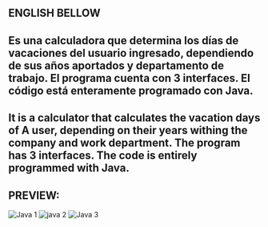 ENGLISH BELLOW
------------------------------------------------------------------------------
Es una calculadora que determina los días de vacaciones del usuario 
ingresado, dependiendo de sus años aportados y departamento de trabajo. 
El programa cuenta con 3 interfaces. El código está enteramente
programado con Java. 
------------------------------------------------------------------------------
It is a calculator that calculates the vacation days of A user, depending on
their years withing the company and work department. The program has 3 
interfaces. The code is entirely programmed with Java.
------------------------------------------------------------------------------
PREVIEW:
------------------------------------------------------------------------------
![Java 1](https://user-images.githubusercontent.com/58890694/134518305-ce8e9ce6-ca82-43df-9139-479a93a8a2ea.png)
![java 2](https://user-images.githubusercontent.com/58890694/134518331-8fc79e57-67ff-48a2-961c-f32afdc2df51.png)
![Java 3](https://user-images.githubusercontent.com/58890694/134518352-8f5b58f1-2f9e-49e9-b54a-81abc34240dd.png)

